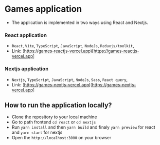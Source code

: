 # Games application

- The application is implemented in two ways using React and Nextjs.

### React application
- `React`, `Vite`, `TypeScript`, `JavaScript`, `NodeJs`, `Reduxjs/toolkit`, 
- Link: (https://games-reactjs-vercel.app)[https://games-reactjs-vercel.app]

### Nextjs application
- `Nextjs`, `TypeScript`, `JavaScript`, `NodeJs`, `Sass`, `React query`, 
- Link: (https://games-nextjs-vercel.app)[https://games-nextjs-vercel.app]


## How to run the application locally?
- Clone the repository to your local machine
- Go to path frontend `cd react` or `cd nextjs`
- Run `yarn install` and then `yarn build` and finaly `yarn preview` for react and `yarn start` for nextjs
- Open the `http://localhost:3000` on your browser 
